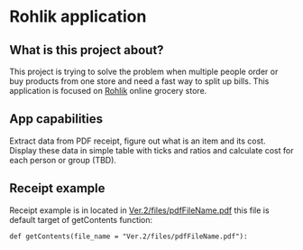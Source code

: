 # Rohlik application

## What is this project about?

This project is trying to solve the problem when multiple people order or buy products from one store and need a fast way to split up bills. This application is focused on [Rohlik](https://www.rohlik.cz/) online grocery store. 

## App capabilities

Extract data from PDF receipt, figure out what is an item and its cost. Display these data in simple table with ticks and ratios and calculate cost for each person or group (TBD).

## Receipt example

Receipt example is in located in [Ver.2/files/pdfFileName.pdf](/Ver.2/files/pdfFileName.pdf) this file is default target of getContents function:


```
def getContents(file_name = "Ver.2/files/pdfFileName.pdf"):
```
